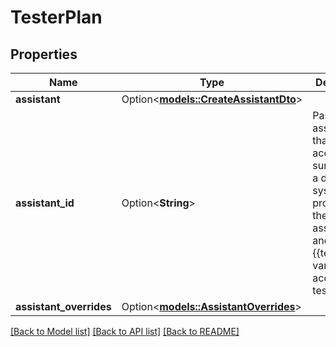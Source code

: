 # TesterPlan

## Properties

Name | Type | Description | Notes
------------ | ------------- | ------------- | -------------
**assistant** | Option<[**models::CreateAssistantDto**](CreateAssistantDto.md)> |  | [optional]
**assistant_id** | Option<**String**> | Pass an assistant id that can be access  Make sure to write a detailed system prompt for the test assistant, and use the {{test.script}} variable to access the test script. | [optional]
**assistant_overrides** | Option<[**models::AssistantOverrides**](AssistantOverrides.md)> |  | [optional]

[[Back to Model list]](../README.md#documentation-for-models) [[Back to API list]](../README.md#documentation-for-api-endpoints) [[Back to README]](../README.md)


